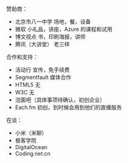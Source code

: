 赞助商：

* 北京市八一中学
    场地，餐，设备
* 微软
    小礼品，讲座，Azure 的课程和试用
* 博文视点
    书，印刷海报，讲师
* 腾讯（大讲堂）
    老三样

合作和支持：


* 活动行
    宣传，免手续费
* Segmentfault
    媒体合作
* HTML5
    无
* W3C
    无
* 泡面吧（具体事项待确认，初创企业）
* Each.fm
    初创，到时候会用到他们的直播服务

在谈：

* 小米（米聊）
* 极客学院
* DigitalOcean
* Coding.net.cn
